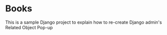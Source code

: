 Books
=====

This is a sample Django project to explain how to re-create Django admin's Related Object Pop-up